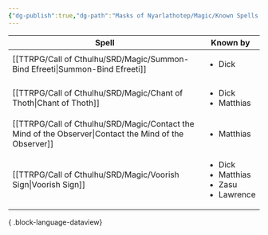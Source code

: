 ```yaml
---
{"dg-publish":true,"dg-path":"Masks of Nyarlathotep/Magic/Known Spells.md","permalink":"/masks-of-nyarlathotep/magic/known-spells/","pinned":true,"tags":["TTRPG/Games/MoN"]}
---
```


| Spell                                                                                                     | Known by                                                              |
| --------------------------------------------------------------------------------------------------------- | --------------------------------------------------------------------- |
| [[TTRPG/Call of Cthulhu/SRD/Magic/Summon-Bind Efreeti\|Summon-Bind Efreeti]]                           | <ul><li>Dick</li></ul>                                                |
| [[TTRPG/Call of Cthulhu/SRD/Magic/Chant of Thoth\|Chant of Thoth]]                                     | <ul><li>Dick</li><li>Matthias</li></ul>                               |
| [[TTRPG/Call of Cthulhu/SRD/Magic/Contact the Mind of the Observer\|Contact the Mind of the Observer]] | <ul><li>Matthias</li></ul>                                            |
| [[TTRPG/Call of Cthulhu/SRD/Magic/Voorish Sign\|Voorish Sign]]                                         | <ul><li>Dick</li><li>Matthias</li><li>Zasu</li><li>Lawrence</li></ul> |

{ .block-language-dataview}